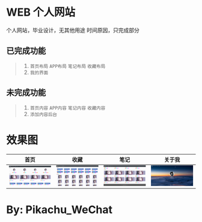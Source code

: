 WEB 个人网站
==============
个人网站，毕业设计，无其他用途
时间原因，只完成部分


已完成功能
---
>1. `首页布局` `APP布局` `笔记布局` `收藏布局`
>2. `我的界面`

未完成功能
---
>1. `首页内容` `APP内容` `笔记内容` `收藏内容`
>2. `添加内容后台`


效果图
===
|首页|收藏|笔记|关于我|
|:---:|:---:|:---:|:---:|
| ![](/image/1.png) | ![](/image/2.png) | ![](/image/3.png) | ![](/image/4.png) |

By: Pikachu_WeChat
===